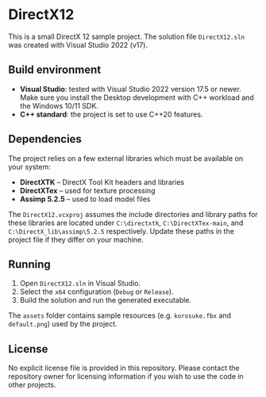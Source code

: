 # DirectX12

This is a small DirectX 12 sample project. The solution file `DirectX12.sln` was created with Visual Studio 2022 (v17).

## Build environment

- **Visual Studio**: tested with Visual Studio 2022 version 17.5 or newer. Make sure you install the Desktop development with C++ workload and the Windows 10/11 SDK.
- **C++ standard**: the project is set to use C++20 features.

## Dependencies

The project relies on a few external libraries which must be available on your system:

- **DirectXTK** – DirectX Tool Kit headers and libraries
- **DirectXTex** – used for texture processing
- **Assimp 5.2.5** – used to load model files

The `DirectX12.vcxproj` assumes the include directories and library paths for these libraries are located under `C:\directxtk`, `C:\DirectXTex-main`, and `C:\DirectX_lib\assimp\5.2.5` respectively. Update these paths in the project file if they differ on your machine.

## Running

1. Open `DirectX12.sln` in Visual Studio.
2. Select the `x64` configuration (`Debug` or `Release`).
3. Build the solution and run the generated executable.

The `assets` folder contains sample resources (e.g. `korosuke.fbx` and `default.png`) used by the project.

## License

No explicit license file is provided in this repository. Please contact the repository owner for licensing information if you wish to use the code in other projects.
